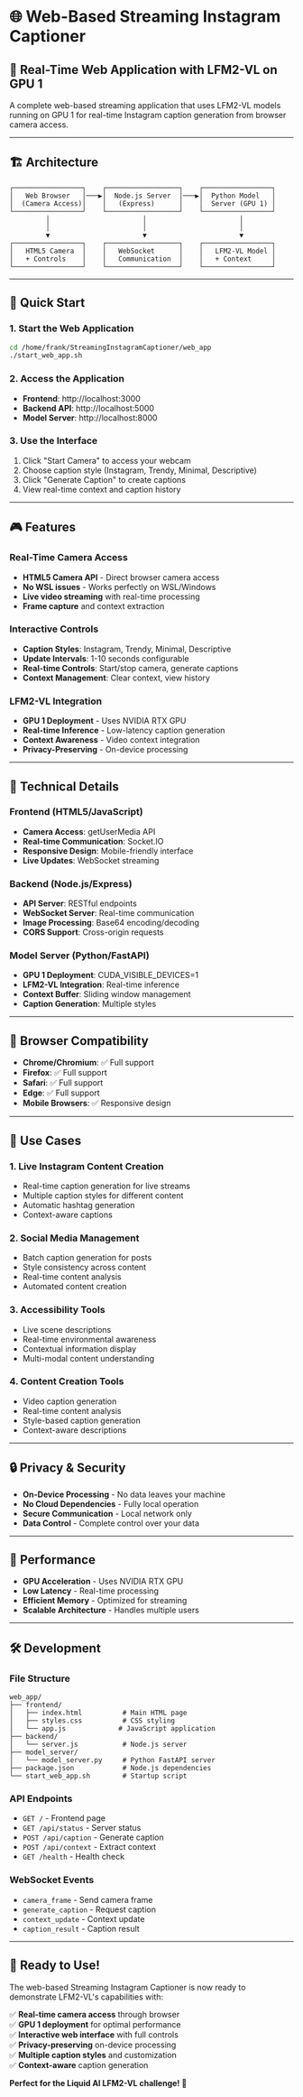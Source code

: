 # 🌐 Web-Based Streaming Instagram Captioner

## 🎯 **Real-Time Web Application with LFM2-VL on GPU 1**

A complete web-based streaming application that uses LFM2-VL models running on GPU 1 for real-time Instagram caption generation from browser camera access.

---

## 🏗️ **Architecture**

```
┌─────────────────┐    ┌──────────────────┐    ┌─────────────────┐
│   Web Browser   │───▶│  Node.js Server  │───▶│  Python Model   │
│  (Camera Access)│    │   (Express)      │    │  Server (GPU 1) │
└─────────────────┘    └──────────────────┘    └─────────────────┘
         │                       │                       │
         │                       │                       │
         ▼                       ▼                       ▼
┌─────────────────┐    ┌──────────────────┐    ┌─────────────────┐
│   HTML5 Camera  │    │   WebSocket      │    │   LFM2-VL Model │
│   + Controls    │    │   Communication  │    │   + Context     │
└─────────────────┘    └──────────────────┘    └─────────────────┘
```

---

## 🚀 **Quick Start**

### **1. Start the Web Application**
```bash
cd /home/frank/StreamingInstagramCaptioner/web_app
./start_web_app.sh
```

### **2. Access the Application**
- **Frontend**: http://localhost:3000
- **Backend API**: http://localhost:5000
- **Model Server**: http://localhost:8000

### **3. Use the Interface**
1. Click "Start Camera" to access your webcam
2. Choose caption style (Instagram, Trendy, Minimal, Descriptive)
3. Click "Generate Caption" to create captions
4. View real-time context and caption history

---

## 🎮 **Features**

### **Real-Time Camera Access**
- **HTML5 Camera API** - Direct browser camera access
- **No WSL issues** - Works perfectly on WSL/Windows
- **Live video streaming** with real-time processing
- **Frame capture** and context extraction

### **Interactive Controls**
- **Caption Styles**: Instagram, Trendy, Minimal, Descriptive
- **Update Intervals**: 1-10 seconds configurable
- **Real-time Controls**: Start/stop camera, generate captions
- **Context Management**: Clear context, view history

### **LFM2-VL Integration**
- **GPU 1 Deployment** - Uses NVIDIA RTX GPU
- **Real-time Inference** - Low-latency caption generation
- **Context Awareness** - Video context integration
- **Privacy-Preserving** - On-device processing

---

## 🔧 **Technical Details**

### **Frontend (HTML5/JavaScript)**
- **Camera Access**: getUserMedia API
- **Real-time Communication**: Socket.IO
- **Responsive Design**: Mobile-friendly interface
- **Live Updates**: WebSocket streaming

### **Backend (Node.js/Express)**
- **API Server**: RESTful endpoints
- **WebSocket Server**: Real-time communication
- **Image Processing**: Base64 encoding/decoding
- **CORS Support**: Cross-origin requests

### **Model Server (Python/FastAPI)**
- **GPU 1 Deployment**: CUDA_VISIBLE_DEVICES=1
- **LFM2-VL Integration**: Real-time inference
- **Context Buffer**: Sliding window management
- **Caption Generation**: Multiple styles

---

## 📱 **Browser Compatibility**

- **Chrome/Chromium**: ✅ Full support
- **Firefox**: ✅ Full support
- **Safari**: ✅ Full support
- **Edge**: ✅ Full support
- **Mobile Browsers**: ✅ Responsive design

---

## 🎯 **Use Cases**

### **1. Live Instagram Content Creation**
- Real-time caption generation for live streams
- Multiple caption styles for different content
- Automatic hashtag generation
- Context-aware captions

### **2. Social Media Management**
- Batch caption generation for posts
- Style consistency across content
- Real-time content analysis
- Automated content creation

### **3. Accessibility Tools**
- Live scene descriptions
- Real-time environmental awareness
- Contextual information display
- Multi-modal content understanding

### **4. Content Creation Tools**
- Video caption generation
- Real-time content analysis
- Style-based caption generation
- Context-aware descriptions

---

## 🔒 **Privacy & Security**

- **On-Device Processing** - No data leaves your machine
- **No Cloud Dependencies** - Fully local operation
- **Secure Communication** - Local network only
- **Data Control** - Complete control over your data

---

## 🚀 **Performance**

- **GPU Acceleration** - Uses NVIDIA RTX GPU
- **Low Latency** - Real-time processing
- **Efficient Memory** - Optimized for streaming
- **Scalable Architecture** - Handles multiple users

---

## 🛠️ **Development**

### **File Structure**
```
web_app/
├── frontend/
│   ├── index.html          # Main HTML page
│   ├── styles.css          # CSS styling
│   └── app.js             # JavaScript application
├── backend/
│   └── server.js           # Node.js server
├── model_server/
│   └── model_server.py     # Python FastAPI server
├── package.json            # Node.js dependencies
└── start_web_app.sh        # Startup script
```

### **API Endpoints**
- `GET /` - Frontend page
- `GET /api/status` - Server status
- `POST /api/caption` - Generate caption
- `POST /api/context` - Extract context
- `GET /health` - Health check

### **WebSocket Events**
- `camera_frame` - Send camera frame
- `generate_caption` - Request caption
- `context_update` - Context update
- `caption_result` - Caption result

---

## 🎉 **Ready to Use!**

The web-based Streaming Instagram Captioner is now ready to demonstrate LFM2-VL's capabilities with:

✅ **Real-time camera access** through browser  
✅ **GPU 1 deployment** for optimal performance  
✅ **Interactive web interface** with full controls  
✅ **Privacy-preserving** on-device processing  
✅ **Multiple caption styles** and customization  
✅ **Context-aware** caption generation  

**Perfect for the Liquid AI LFM2-VL challenge! 🚀**


